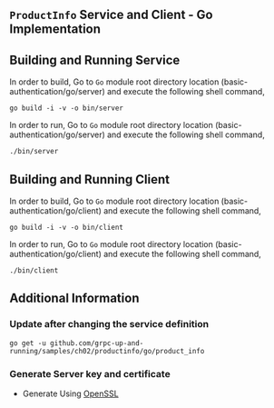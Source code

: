 ## ``ProductInfo`` Service and Client - Go Implementation

## Building and Running Service

In order to build, Go to ``Go`` module root directory location (basic-authentication/go/server) and execute the following
 shell command,
```
go build -i -v -o bin/server
```

In order to run, Go to ``Go`` module root directory location (basic-authentication/go/server) and execute the following
shell command,

```
./bin/server
```

## Building and Running Client   

In order to build, Go to ``Go`` module root directory location (basic-authentication/go/client) and execute the following
 shell command,
```
go build -i -v -o bin/client
```

In order to run, Go to ``Go`` module root directory location (basic-authentication/go/client) and execute the following
shell command,

```
./bin/client
```

## Additional Information

### Update after changing the service definition

```shell script 
go get -u github.com/grpc-up-and-running/samples/ch02/productinfo/go/product_info
```


### Generate Server key and certificate

* Generate Using [OpenSSL](../certs/README.md)